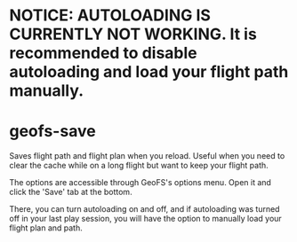 # NOTICE: AUTOLOADING IS CURRENTLY NOT WORKING. It is recommended to disable autoloading and load your flight path manually.

# geofs-save

Saves flight path and flight plan when you reload. Useful when you need to clear the cache while on a long flight but want to keep your flight path.

The options are accessible through GeoFS's options menu. Open it and click the 'Save' tab at the bottom.

There, you can turn autoloading on and off, and if autoloading was turned off in your last play session, you will have the option to manually load your flight plan and path.
